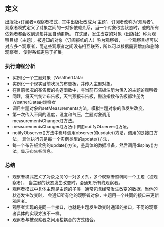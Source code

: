 ## 定义

出版社+订阅者=观察者模式，其中出版社改成为‘主题’，订阅者改称为‘观察者’。
观察者模式定义了对象之间的一对多依赖关系，当一个对象改变状态时，他的所有依赖者都会收到通知并且自动更新。
在这里，发生改变的对象（出版社）称为观察目标（主题），被通知的对象（订阅报纸的人）称为观察者，
一个观察目标可以对应多个观察者，而这些观察者之间没有相互联系，所以可以根据需要增加和删除观察者，
使得系统更易于扩展。

### 执行流程分析

* 实例化一个主题对象（WeatherData）
* 实例化一个现实目前状况的布告板，并传入主题对象。
* 在目前状况的布告板的构造函数中，将当前布告板注册为传入的主题的观察者
* 同理，将天气统计布告板，天气预报布告板，酷热指数布告板都注册为WeatherData的观察者
* 调用主题对象的setMeasurements方法，模拟主题对象的值发生改变。
* 第一次传入不同的温度，湿度和气压。主题对象调用measurementsChanged()方法。
* measurementsChanged()方法中调用notifyObserver()方法。
* notifyObserver()方法中循环调用observer的update()方法，调用的是接口方法，
具体执行的是每一个实例类型的update()方法，
* 每一个布告板实例的update()方法，是具体的数据准备，然后调用display()方法，显示布告板信息。

### 总结

* 观察者模式定义了对象之间的一对多关系，多个观察者监听同一个主题（被观察者），
当主题的状态发生改变时，会通知所有的观察者。
* 观察者模式中具体主题是主题的子类，通常包含经常发生改变的数据，当他的状态发生改变时，
会通知所有他的观察者对象，主题用一个共同的接口来更新观察者。
* 观察者实现的是同一个接口，也就是主题发生改变时通知的接口，不同的观察者具体的实现方法不一样。
* 观察者与被观察者之间用松耦合的方式结合。
